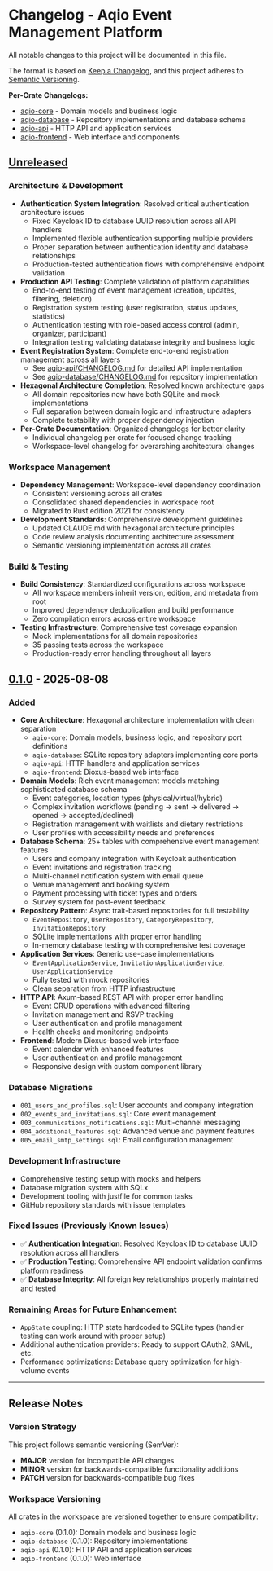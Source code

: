 # Changelog - Aqio Event Management Platform

All notable changes to this project will be documented in this file.

The format is based on [Keep a Changelog](https://keepachangelog.com/en/1.1.0/),
and this project adheres to [Semantic Versioning](https://semver.org/spec/v2.0.0.html).

**Per-Crate Changelogs:**
- [aqio-core](./aqio-core/CHANGELOG.md) - Domain models and business logic
- [aqio-database](./aqio-database/CHANGELOG.md) - Repository implementations and database schema
- [aqio-api](./aqio-api/CHANGELOG.md) - HTTP API and application services
- [aqio-frontend](./aqio-frontend/CHANGELOG.md) - Web interface and components

## [Unreleased]

### Architecture & Development
- **Authentication System Integration**: Resolved critical authentication architecture issues
  - Fixed Keycloak ID to database UUID resolution across all API handlers
  - Implemented flexible authentication supporting multiple providers
  - Proper separation between authentication identity and database relationships
  - Production-tested authentication flows with comprehensive endpoint validation
- **Production API Testing**: Complete validation of platform capabilities
  - End-to-end testing of event management (creation, updates, filtering, deletion)
  - Registration system testing (user registration, status updates, statistics)
  - Authentication testing with role-based access control (admin, organizer, participant)
  - Integration testing validating database integrity and business logic
- **Event Registration System**: Complete end-to-end registration management across all layers
  - See [aqio-api/CHANGELOG.md](./aqio-api/CHANGELOG.md) for detailed API implementation
  - See [aqio-database/CHANGELOG.md](./aqio-database/CHANGELOG.md) for repository implementation
- **Hexagonal Architecture Completion**: Resolved known architecture gaps
  - All domain repositories now have both SQLite and mock implementations
  - Full separation between domain logic and infrastructure adapters
  - Complete testability with proper dependency injection
- **Per-Crate Documentation**: Organized changelogs for better clarity
  - Individual changelog per crate for focused change tracking
  - Workspace-level changelog for overarching architectural changes

### Workspace Management
- **Dependency Management**: Workspace-level dependency coordination
  - Consistent versioning across all crates
  - Consolidated shared dependencies in workspace root
  - Migrated to Rust edition 2021 for consistency
- **Development Standards**: Comprehensive development guidelines
  - Updated CLAUDE.md with hexagonal architecture principles
  - Code review analysis documenting architecture assessment
  - Semantic versioning implementation across all crates

### Build & Testing
- **Build Consistency**: Standardized configurations across workspace
  - All workspace members inherit version, edition, and metadata from root
  - Improved dependency deduplication and build performance
  - Zero compilation errors across entire workspace
- **Testing Infrastructure**: Comprehensive test coverage expansion
  - Mock implementations for all domain repositories
  - 35 passing tests across the workspace
  - Production-ready error handling throughout all layers

## [0.1.0] - 2025-08-08

### Added
- **Core Architecture**: Hexagonal architecture implementation with clean separation
  - `aqio-core`: Domain models, business logic, and repository port definitions
  - `aqio-database`: SQLite repository adapters implementing core ports  
  - `aqio-api`: HTTP handlers and application services
  - `aqio-frontend`: Dioxus-based web interface
- **Domain Models**: Rich event management models matching sophisticated database schema
  - Event categories, location types (physical/virtual/hybrid)
  - Complex invitation workflows (pending → sent → delivered → opened → accepted/declined)
  - Registration management with waitlists and dietary restrictions
  - User profiles with accessibility needs and preferences
- **Database Schema**: 25+ tables with comprehensive event management features
  - Users and company integration with Keycloak authentication
  - Event invitations and registration tracking
  - Multi-channel notification system with email queue
  - Venue management and booking system
  - Payment processing with ticket types and orders
  - Survey system for post-event feedback
- **Repository Pattern**: Async trait-based repositories for full testability
  - `EventRepository`, `UserRepository`, `CategoryRepository`, `InvitationRepository`
  - SQLite implementations with proper error handling
  - In-memory database testing with comprehensive test coverage
- **Application Services**: Generic use-case implementations
  - `EventApplicationService`, `InvitationApplicationService`, `UserApplicationService`
  - Fully tested with mock repositories
  - Clean separation from HTTP infrastructure
- **HTTP API**: Axum-based REST API with proper error handling
  - Event CRUD operations with advanced filtering
  - Invitation management and RSVP tracking
  - User authentication and profile management
  - Health checks and monitoring endpoints
- **Frontend**: Modern Dioxus-based web interface
  - Event calendar with enhanced features
  - User authentication and profile management
  - Responsive design with custom component library

### Database Migrations
- `001_users_and_profiles.sql`: User accounts and company integration
- `002_events_and_invitations.sql`: Core event management
- `003_communications_notifications.sql`: Multi-channel messaging
- `004_additional_features.sql`: Advanced venue and payment features
- `005_email_smtp_settings.sql`: Email configuration management

### Development Infrastructure
- Comprehensive testing setup with mocks and helpers
- Database migration system with SQLx
- Development tooling with justfile for common tasks
- GitHub repository standards with issue templates

### Fixed Issues (Previously Known Issues)
- ✅ **Authentication Integration**: Resolved Keycloak ID to database UUID resolution across all handlers
- ✅ **Production Testing**: Comprehensive API endpoint validation confirms platform readiness
- ✅ **Database Integrity**: All foreign key relationships properly maintained and tested

### Remaining Areas for Future Enhancement
- `AppState` coupling: HTTP state hardcoded to SQLite types (handler testing can work around with proper setup)
- Additional authentication providers: Ready to support OAuth2, SAML, etc.
- Performance optimizations: Database query optimization for high-volume events

---

## Release Notes

### Version Strategy
This project follows semantic versioning (SemVer):
- **MAJOR** version for incompatible API changes
- **MINOR** version for backwards-compatible functionality additions  
- **PATCH** version for backwards-compatible bug fixes

### Workspace Versioning
All crates in the workspace are versioned together to ensure compatibility:
- `aqio-core` (0.1.0): Domain models and business logic
- `aqio-database` (0.1.0): Repository implementations  
- `aqio-api` (0.1.0): HTTP API and application services
- `aqio-frontend` (0.1.0): Web interface

[unreleased]: https://github.com/your-org/aqio/compare/v0.1.0...HEAD
[0.1.0]: https://github.com/your-org/aqio/releases/tag/v0.1.0